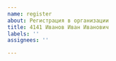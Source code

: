 ```yaml
---
name: register
about: Регистрация в организации
title: 4141 Иванов Иван Иванович
labels: ''
assignees: ''

---
```




